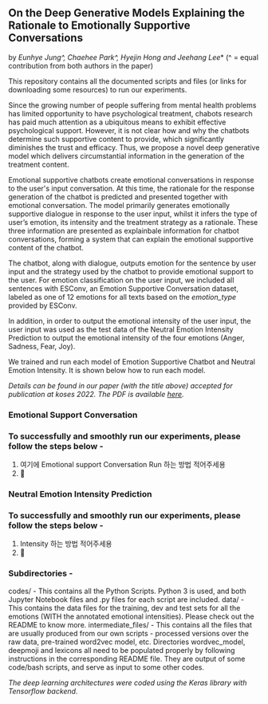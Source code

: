 ## On the Deep Generative Models Explaining the Rationale to Emotionally Supportive Conversations
by *Eunhye Jung^, Chaehee Park^, Hyejin Hong and Jeehang Lee** (^ = equal contribution from both authors in the paper)

This repository contains all the documented scripts and files (or links for downloading some resources) to run our experiments.

Since the growing number of people suffering from mental health problems has limited opportunity to have psychological treatment, chabots research has paid much attention as a ubiquitous means to exhibit effective psychological support. However, it is not clear how and why the chatbots determine such supportive content to provide, which significantly diminishes the trust and efficacy. Thus, we propose a novel deep generative model which delivers circumstantial information in the generation of the treatment content.

Emotional supportive chatbots create emotional conversations in response to the user's input conversation. At this time, the rationale for the response generation of the chatbot is predicted and presented together with emotional conversation. The model primarily generates emotionally supportive dialogue in response to the user input, whilst it infers the type of user’s emotion, its intensity and the treatment strategy as a rationale. These three information are presented as explainbale information for chatbot conversations, forming a system that can explain the emotional supportive content of the chatbot.

The chatbot, along with dialogue, outputs emotion for the sentence by user input and the strategy used by the chatbot to provide emotional support to the user. For emotion classification on the user input, we included all sentences with ESConv, an Emotion Supportive Conversation dataset, labeled as one of 12 emotions for all texts based on the *emotion_type* provided by ESConv.

In addition, in order to output the emotional intensity of the user input, the user input was used as the test data of the Neutral Emotion Intensity Prediction to output the emotional intensity of the four emotions (Anger, Sadness, Fear, Joy).

We trained and run each model of Emotion Supportive Chatbot and Neutral Emotion Intensity. It is shown below how to run each model.

*Details can be found in our paper (with the title above) accepted for publication at koses 2022. The PDF is available [here](https://drive.google.com/file/d/15Q02Gsxfv0eDoLHcsyffxQ0fhC9klhR-/view?usp=sharing).*



### Emotional Support Conversation
### To successfully and smoothly run our experiments, please follow the steps below - 

1. 여기에 Emotional support Conversation Run 하는 방법 적어주세용
2. 🖤


### Neutral Emotion Intensity Prediction
### To successfully and smoothly run our experiments, please follow the steps below - 

1. Intensity 하는 방법 적어주세용
2. 🖤




### Subdirectories - 

codes/			- 		This contains all the Python Scripts. Python 3 is used, and both Jupyter Notebook files and .py files for each script are included.
data/				- 		This contains the data files for the training, dev and test sets for all the emotions (WITH the annotated emotional intensities). Please check out the README to know more.
intermediate_files/	- 		This contains all the files that are usually produced from our own scripts - processed versions over the raw data, pre-trained word2vec model, etc. Directories wordvec_model, deepmoji and lexicons all need to be populated properly by following instructions in the corresponding README file. They are output of some code/bash scripts, and serve as input to some other codes.

*The deep learning architectures were coded using the Keras library with Tensorflow backend.*
